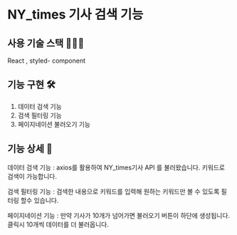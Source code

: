 # NY_times 기사 검색 기능

## 사용 기술 스택 🐯🐹🔧
React , styled- component 

## 기능 구현 🛠
1. 데이터 검색 기능 
2. 검색 필터링 기능 
3. 페이지네이션 불러오기 기능 

## 기능 상세 📄
데이터 검색 기능 : axios를 활용하여 NY_times기사 API 를 불러왔습니다. 키워드로 검색이 가능합니다. 

검색 필터링 기능 : 검색한 내용으로 키워드를 입력해 원하는 키워드만 볼 수 있도록 필터링 할수 있습니다. 

페이지네이션 기능 : 만약 기사가 10개가 넘어가면 불러오기 버튼이 하단에 생성됩니다. 클릭시 10개씩 데이터를 더 불러옵니다. 

